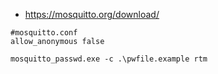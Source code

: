 - https://mosquitto.org/download/
```
#mosquitto.conf
allow_anonymous false

mosquitto_passwd.exe -c .\pwfile.example rtm
```